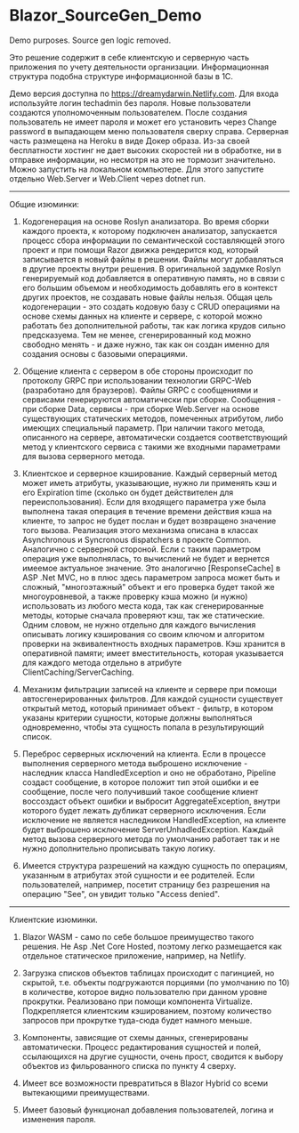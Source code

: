 # Blazor_SourceGen_Demo
Demo purposes. Source gen logic removed.

Это решение содержит в себе клиентскую и серверную часть приложения по учету деятельности организации. Информационная структура подобна структуре информационной базы в 1С.

Демо версия доступна по https://dreamydarwin.Netlify.com. Для входа используйте логин techadmin без пароля. Новые пользователи создаются уполномоченным пользователем. После создания пользователь не имеет пароля и может его установить через Change password в выпадающем меню пользователя сверху справа. 
Серверная часть размещена на Heroku в виде Докер образа. Из-за своей бесплатности хостинг не дает высоких скоростей ни в обработке, ни в отправке информации, но несмотря на это не тормозит значительно.
Можно запустить на локальном компьютере. Для этого запустите отдельно Web.Server и Web.Client через dotnet run. 

-----------------------------------------------------------------------------------------------------------------------------------------------------

Общие изюминки:

  1. Кодогенерация на основе Roslyn анализатора. Во время сборки каждого проекта, к которому подключен анализатор, запускается процесс сбора информации по семантической 
    составляющей этого проект и при помощи Razor движка рендерится код, который записывается в новый файлы в решении. Файлы могут добавляться в другие проекты внутри решения.
    В оригинальной задумке Roslyn генерируемый код добавляется в оперативную память, но в связи с его большим объемом и необходимость добавлять его в контекст других проектов,
    не создавать новые файлы нельзя.
    Общая цель кодогенерации - это создать кодовую базу с CRUD операциями на основе схемы данных на клиенте и сервере, с которой можно работать без дополнительной работы, так как логика крудов сильно предсказуема. Тем не менее, сгенерированный код можно свободно менять - и даже нужно, так как он создан именно для создания основы с базовыми операциями.   
  
  2. Общение клиента с сервером в обе стороны происходит по протоколу GRPC при использовании технологии GRPC-Web (разработано для браузеров). Файлы GRPC с сообщениями и сервисами генерируются автоматически при сборке. 
    Сообщения - при сборке Data, сервисы - при сборке Web.Server на основе существующих статических методов, помеченных атрибутом, либо имеющих специальный параметр. 
    При наличии такого метода, описанного на сервере, автоматически создается соответствующий метод у клиентского сервиса с такими же входными параметрами для вызова 
    серверного метода.
  
  3. Клиентское и серверное кэширование. Каждый серверный метод может иметь атрибуты, указывающие, нужно ли применять кэш и его Expiration time (сколько он будет действителен 
  для переиспользования). Если для входящего параметра уже была выполнена такая операция в течение времени действия кэша на клиенте, то запрос не будет послан и будет возвращено
  значение того вызова. Реализация этого механизма описана в классах Asynchronous и Syncronous dispatchers в проекте Common. Аналогично с серверной стороной. Если с таким      параметром  операция уже выполнялась, то вычислений не будет и вернется имеемое актуальное значение. Это аналогично [ResponseCache] в ASP .Net MVC, но в плюс здесь параметром запроса может быть и сложный,  "многоэтажный" объект и его проверка будет такой же многоуровневой, а также проверку кэша можно (и нужно) использовать из любого места кода, так как   сгенерированные методы, которые сначала проверяют кэш, так же статические. Одним словом, не нужно отдельно для каждого вычисления описывать логику кэширования со своим ключом  и алгоритом проверки на эквивалентность входных параметров. Кэш хранится в оперативной памяти; имеет вместительность, которая указывается для каждого метода отдельно в атрибуте  ClientCaching/ServerCaching. 
  
  4. Механизм фильтрации записей на клиенте и сервере при помощи автосгенерированных фильтров. Для каждой сущности существует открытый метод, который принимает объект - фильтр, в котором указаны критерии сущности, которые должны выполняться одновременно, чтобы эта сущность попала в результирующий список. 

  5. Переброс серверных исключений на клиента. Если в процессе выполнения серверного метода выброшено исключение - наследник класса HandledException и оно не обработано, Pipeline создаст сообщение, в которое положит тип этой ошибки и ее сообщение, после чего получивший такое сообщение клиент воссоздаст объект ошибки и выбросит AggregateException, внутри которого будет лежать дубликат серверного исключения. Если исключение не является наследником HandledException, на клиенте будет выброшено исключение
ServerUnhadledException. Каждый метод вызова серверного метода по умолчанию работает так и не нужно дополнительно прописывать такую логику.   
  
  6. Имеется структура разрешений на каждую сущность по операциям, указанным в атрибутах этой сущности и ее родителей. Если пользователей, например, посетит страницу без разрешения на операцию "See", он увидит только "Access denied". 
 
  ------------------------------------------------------------------------
  
  Клиентские изюминки.
  
  1. Blazor WASM - само по себе большое преимущество такого решения. Не Asp .Net Core Hosted, поэтому легко размещается как отдельное статическое приложение, например, на Netlify. 

  2. Загрузка списков объектов таблицах происходит с пагинцией, но скрытой, т.е. объекты подгружаются порциями (по умолчанию по 10) в количестве, которое видно пользователю при
    данном уровне прокрутки. Реализовано при помощи компонента Virtualize. Подкрепляется клиентским кэшированием, поэтому количество запросов при прокрутке туда-сюда будет намного меньше.
  
  3. Компоненты, зависящие от схемы данных, сгенерированы автоматически. Процесс редактирования сущностей и полей, ссылающихся на другие сущности, очень прост, сводится к выбору
  объектов из фильрованного списка по пункту 4 сверху.
  
  4. Имеет все возможности превратиться в Blazor Hybrid со всеми вытекающими преимуществами.

  5. Имеет базовый функционал добавления пользователей, логина и изменения пароля.

